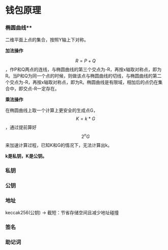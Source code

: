 # 钱包原理

### 椭圆曲线**

二维平面上点的集合，按照Y轴上下对称。

**加法操作**

$$R = P + Q$$，作P和Q两点的连线，与椭圆曲线的第三个交点为-R，再按x轴取对称点，即为R。当P和Q为同一个点的时候，则做该点与椭圆曲线的切线，与椭圆曲线的第二个交点为-R，再按x轴取对称点，即为R。椭圆曲线是有限域，相加后的点仍在集合中，即交点-R一定存在。

**乘法操作**

在椭圆曲线上取一个计算上更安全的生成点G，$$K = k * G$$，通过提前算好$$2^{n}G$$来加速计算过程，已知K和G的情况下，无法计算出k。

**k是私钥，K是公钥。**

### 私钥

### 公钥

### 地址

keccak256(公钥) -> 截短：节省存储空间且减少地址碰撞

### 签名

### 助记词
